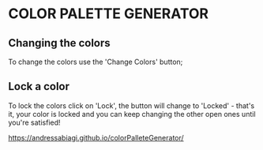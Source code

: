 # COLOR PALETTE GENERATOR 

## Changing the colors
To change the colors use the 'Change Colors' button;

## Lock a color
To lock the colors click on 'Lock', the button will change to 'Locked' - that's it, your color is locked and you can keep changing the other open ones until you're satisfied!

https://andressabiagi.github.io/colorPalleteGenerator/
